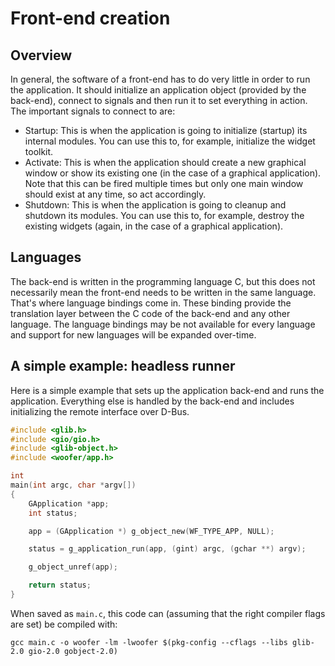 # Front-end creation

## Overview

In general, the software of a front-end has to do very little in order to run
the application.  It should initialize an application object (provided by the
back-end), connect to signals and then run it to set everything in action.  The
important signals to connect to are:
* Startup: This is when the application is going to initialize (startup) its
  internal modules.  You can use this to, for example, initialize the widget
  toolkit.
* Activate: This is when the application should create a new graphical window or
  show its existing one (in the case of a graphical application).  Note that
  this can be fired multiple times but only one main window should exist at any
  time, so act accordingly.
* Shutdown: This is when the application is going to cleanup and shutdown its
  modules.  You can use this to, for example, destroy the existing widgets
  (again, in the case of a graphical application).

## Languages

The back-end is written in the programming language C, but this does not
necessarily mean the front-end needs to be written in the same language.  That's
where language bindings come in.  These binding provide the translation layer
between the C code of the back-end and any other language.  The language
bindings may be not available for every language and support for new languages
will be expanded over-time.

## A simple example: headless runner

Here is a simple example that sets up the application back-end and runs the
application.  Everything else is handled by the back-end and includes
initializing the remote interface over D-Bus.

```c
#include <glib.h>
#include <gio/gio.h>
#include <glib-object.h>
#include <woofer/app.h>

int
main(int argc, char *argv[])
{
	GApplication *app;
	int status;

	app = (GApplication *) g_object_new(WF_TYPE_APP, NULL);

	status = g_application_run(app, (gint) argc, (gchar **) argv);

	g_object_unref(app);

	return status;
}
```

When saved as `main.c`, this code can (assuming that the right compiler flags
are set) be compiled with:

`gcc main.c -o woofer -lm -lwoofer $(pkg-config --cflags --libs glib-2.0 gio-2.0
gobject-2.0)`

